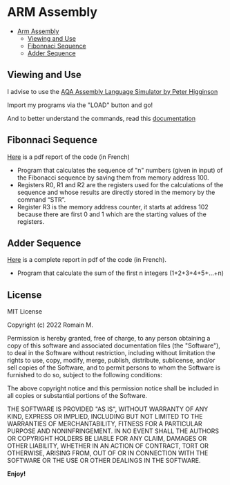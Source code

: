 # ARM Assembly
- [Arm Assembly](https://github.com/4strium/ARM-Assembly#arm-assembly)
    - [Viewing and Use](https://github.com/4strium/ARM-Assembly#viewing-and-use)
    -  [Fibonnaci Sequence](https://github.com/4strium/ARM-Assembly#fibonnaci-sequence)
    -  [Adder Sequence](https://github.com/4strium/ARM-Assembly#adder-sequence)

## Viewing and Use

I advise to use the [AQA Assembly Language Simulator by Peter Higginson](https://www.peterhigginson.co.uk/AQA/)

Import my programs via the "LOAD" button and go!

And to better understand the commands, read this [documentation](https://www.peterhigginson.co.uk/AQA/info.html)

## Fibonnaci Sequence
[Here](https://bit.ly/3LO3lgW) is a pdf report of the code (in French)
- Program that calculates the sequence of "n" numbers (given in input) of the Fibonacci sequence by saving them from memory address 100.
- Registers R0, R1 and R2 are the registers used for the calculations of the sequence and whose results are directly stored in the memory by the command “STR”.
- Register R3 is the memory address counter, it starts at address 102 because there are first 0 and 1 which are the starting values of the registers.  

## Adder Sequence
[Here](https://bit.ly/3DRLQJY) is a complete report in pdf of the code (in French).
- Program that calculate the sum of the first n integers (1+2+3+4+5+...+n)

## License

MIT License

Copyright (c) 2022 Romain M.

Permission is hereby granted, free of charge, to any person obtaining a copy
of this software and associated documentation files (the "Software"), to deal
in the Software without restriction, including without limitation the rights
to use, copy, modify, merge, publish, distribute, sublicense, and/or sell
copies of the Software, and to permit persons to whom the Software is
furnished to do so, subject to the following conditions:

The above copyright notice and this permission notice shall be included in all
copies or substantial portions of the Software.

THE SOFTWARE IS PROVIDED "AS IS", WITHOUT WARRANTY OF ANY KIND, EXPRESS OR
IMPLIED, INCLUDING BUT NOT LIMITED TO THE WARRANTIES OF MERCHANTABILITY,
FITNESS FOR A PARTICULAR PURPOSE AND NONINFRINGEMENT. IN NO EVENT SHALL THE
AUTHORS OR COPYRIGHT HOLDERS BE LIABLE FOR ANY CLAIM, DAMAGES OR OTHER
LIABILITY, WHETHER IN AN ACTION OF CONTRACT, TORT OR OTHERWISE, ARISING FROM,
OUT OF OR IN CONNECTION WITH THE SOFTWARE OR THE USE OR OTHER DEALINGS IN THE
SOFTWARE.

**Enjoy!**